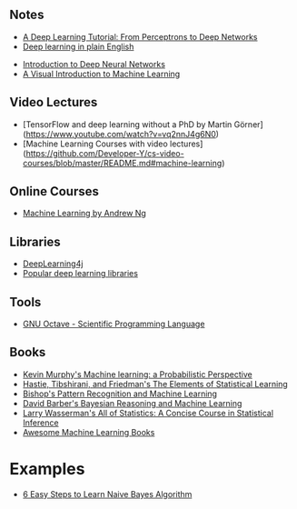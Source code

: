 ## Notes

- [A Deep Learning Tutorial: From Perceptrons to Deep Networks](https://www.toptal.com/machine-learning/an-introduction-to-deep-learning-from-perceptrons-to-deep-networks)
- [Deep learning in plain English](https://hackernoon.com/learning-ai-if-you-suck-at-math-p5-deep-learning-and-convolutional-neural-nets-in-plain-english-cda79679bbe3#.8z6wq5mpp)
* [Introduction to Deep Neural Networks](https://deeplearning4j.org/neuralnet-overview)
* [A Visual Introduction to Machine Learning](http://www.r2d3.us/visual-intro-to-machine-learning-part-1/)

## Video Lectures

* [TensorFlow and deep learning without a PhD by Martin Görner] (https://www.youtube.com/watch?v=vq2nnJ4g6N0)
* [Machine Learning Courses with video lectures] (https://github.com/Developer-Y/cs-video-courses/blob/master/README.md#machine-learning)

## Online Courses
* [Machine Learning by Andrew Ng](https://www.coursera.org/learn/machine-learning/)

## Libraries
* [DeepLearning4j](https://deeplearning4j.org/)
* [Popular deep learning libraries](http://machinelearningmastery.com/popular-deep-learning-libraries/)

## Tools
* [GNU Octave - Scientific Programming Language](http://www.gnu.org/software/octave/)

## Books
* [Kevin Murphy's Machine learning: a Probabilistic Perspective](http://www.cs.ubc.ca/~murphyk/MLbook/)
* [Hastie, Tibshirani, and Friedman's The Elements of Statistical Learning](http://statweb.stanford.edu/~tibs/ElemStatLearn/)
* [Bishop's Pattern Recognition and Machine Learning](https://www.microsoft.com/en-us/research/people/cmbishop/)
* [David Barber's Bayesian Reasoning and Machine Learning](http://web4.cs.ucl.ac.uk/staff/D.Barber/textbook/020217.pdf)
* [Larry Wasserman's All of Statistics: A Concise Course in Statistical Inference](https://www.amazon.com/All-Statistics-Statistical-Inference-Springer/dp/0387402721)
* [Awesome Machine Learning Books](https://github.com/josephmisiti/awesome-machine-learning/blob/master/books.md)

# Examples
* [6 Easy Steps to Learn Naive Bayes Algorithm](https://www.analyticsvidhya.com/blog/2015/09/naive-bayes-explained/)
